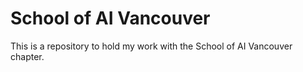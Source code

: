 # School of AI Vancouver

This is a repository to hold my work with the School of AI Vancouver chapter.